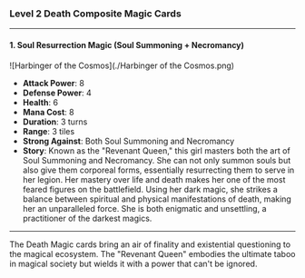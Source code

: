 ### Level 2 Death Composite Magic Cards

---

#### 1. Soul Resurrection Magic (Soul Summoning + Necromancy)
 ![Harbinger of the Cosmos](./Harbinger of the Cosmos.png)

- **Attack Power**: 8
- **Defense Power**: 4
- **Health**: 6
- **Mana Cost**: 8
- **Duration**: 3 turns
- **Range**: 3 tiles
- **Strong Against**: Both Soul Summoning and Necromancy
- **Story**: Known as the "Revenant Queen," this girl masters both the art of Soul Summoning and Necromancy. She can not only summon souls but also give them corporeal forms, essentially resurrecting them to serve in her legion. Her mastery over life and death makes her one of the most feared figures on the battlefield. Using her dark magic, she strikes a balance between spiritual and physical manifestations of death, making her an unparalleled force. She is both enigmatic and unsettling, a practitioner of the darkest magics.

---

The Death Magic cards bring an air of finality and existential questioning to the magical ecosystem. The "Revenant Queen" embodies the ultimate taboo in magical society but wields it with a power that can't be ignored.